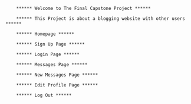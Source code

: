         ****** Welcome to The Final Capstone Project ******

        ****** This Project is about a blogging website with other users ******

        ****** Homepage ******

        ****** Sign Up Page ******

        ****** Login Page ******

        ****** Messages Page ******

        ****** New Messages Page ******

        ****** Edit Profile Page ******

        ****** Log Out ******


